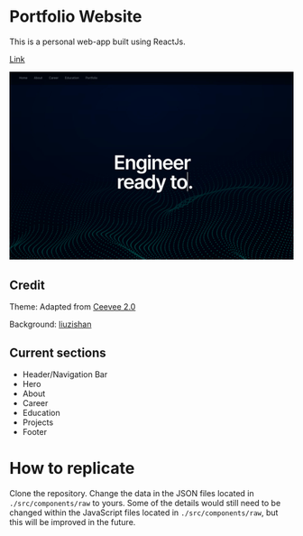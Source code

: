 # Portfolio Website

This is a personal web-app built using ReactJs.

[Link](https://www.wxo15.github.io)

![screenshot](https://github.com/wxo15/wxo15.github.io/blob/master/public/images/website.gif)

## Credit
Theme: Adapted from [Ceevee 2.0](https://www.styleshout.com/free-templates/ceevee/)

Background: [liuzishan](https://www.freepik.com/liuzishan)

## Current sections
- Header/Navigation Bar
- Hero
- About
- Career
- Education
- Projects
- Footer

# How to replicate
Clone the repository. Change the data in the JSON files located in `./src/components/raw` to yours. Some of the details would still need to be changed within the JavaScript files located in `./src/components/raw`, but this will be improved in the future.


